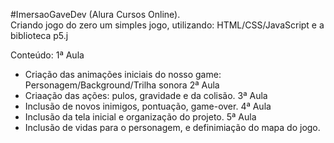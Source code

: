 #ImersaoGaveDev (Alura Cursos Online).  
Criando jogo do zero um simples jogo, utilizando: HTML/CSS/JavaScript e a biblioteca p5.j

Conteúdo: 
1ª Aula
  * Criação das animações iniciais do nosso game: 
    Personagem/Background/Trilha sonora
2ª Aula
  * Criaação das ações: pulos, gravidade e da colisão.
3ª Aula
  * Inclusão de novos inimigos, pontuação, game-over.
4ª Aula
  * Inclusão da tela inicial e organização do projeto.
5ª Aula
  * Inclusão de vidas para o personagem, e definimiação do mapa do jogo.
  
  


